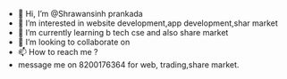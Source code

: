 - 👋 Hi, I’m @Shrawansinh prankada
- 👀 I’m interested in website development,app development,shar market
- 🌱 I’m currently learning b tech cse and also share market
- 💞️ I’m looking to collaborate on 
- 📫 How to reach me ?
- message me on 8200176364 for web, trading,share market.
